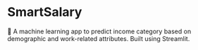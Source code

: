 # SmartSalary
💼 A machine learning app to predict income category based on demographic and work-related attributes. Built using Streamlit.
